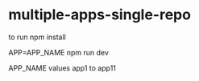 # multiple-apps-single-repo

to run 
npm install

APP=APP_NAME npm run dev
 
APP_NAME values app1 to app11
